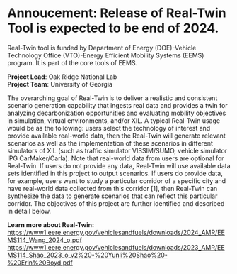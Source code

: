 # Annoucement: Release of Real-Twin Tool is expected to be end of 2024. 

Real-Twin tool is funded by Department of Energy (DOE)-Vehicle Technology Office (VTO)-Energy Efficient Mobility Systems (EEMS) program. It is part of the core tools of EEMS.

**Project Lead**: Oak Ridge National Lab\
**Project Team**: University of Georgia

The overarching goal of Real-Twin is to deliver a realistic and consistent scenario generation capability that ingests real data and provides a twin for analyzing decarbonization opportunities and evaluating mobility objectives in simulation, virtual environments, and/or XIL. A typical Real-Twin usage would be as the following: users select the technology of interest and provide available real-world data, then the Real-Twin will generate relevant scenarios as well as the implementation of these scenarios in different simulators of XIL (such as traffic simulator VISSIM/SUMO, vehicle simulator IPG CarMaker/Carla). Note that real-world data from users are optional for Real-Twin. If users do not provide any data, Real-Twin will use available data sets identified in this project to output scenarios. If users do provide data, for example, users want to study a particular corridor of a specific city and have real-world data collected from this corridor [1], then Real-Twin can synthesize the data to generate scenarios that can reflect this particular corridor. The objectives of this project are further identified and described in detail below.

**Learn more about Real-Twin:** \
https://www1.eere.energy.gov/vehiclesandfuels/downloads/2024_AMR/EEMS114_Wang_2024_o.pdf
https://www1.eere.energy.gov/vehiclesandfuels/downloads/2023_AMR/EEMS114_Shao_2023_o_v2%20-%20Yunli%20Shao%20-%20Erin%20Boyd.pdf
